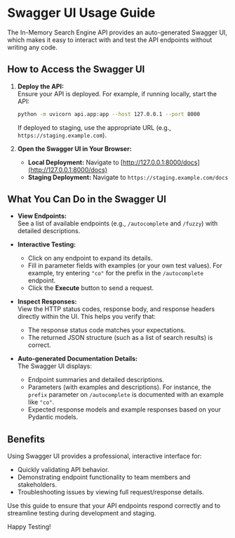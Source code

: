 # Swagger UI Usage Guide

The In-Memory Search Engine API provides an auto-generated Swagger UI, which makes it easy to interact with and test the API endpoints without writing any code.

## How to Access the Swagger UI

1. **Deploy the API:**  
   Ensure your API is deployed. For example, if running locally, start the API:
   ```bash
   python -m uvicorn api.app:app --host 127.0.0.1 --port 8000
   ```
   If deployed to staging, use the appropriate URL (e.g., `https://staging.example.com`).

2. **Open the Swagger UI in Your Browser:**  
   - **Local Deployment:** Navigate to [http://127.0.0.1:8000/docs](http://127.0.0.1:8000/docs)
   - **Staging Deployment:** Navigate to `https://staging.example.com/docs`

## What You Can Do in the Swagger UI

- **View Endpoints:**  
  See a list of available endpoints (e.g., `/autocomplete` and `/fuzzy`) with detailed descriptions.
  
- **Interactive Testing:**  
  - Click on any endpoint to expand its details.
  - Fill in parameter fields with examples (or your own test values). For example, try entering `"co"` for the prefix in the `/autocomplete` endpoint.
  - Click the **Execute** button to send a request.

- **Inspect Responses:**  
  View the HTTP status codes, response body, and response headers directly within the UI. This helps you verify that:
  - The response status code matches your expectations.
  - The returned JSON structure (such as a list of search results) is correct.

- **Auto-generated Documentation Details:**  
  The Swagger UI displays:
  - Endpoint summaries and detailed descriptions.
  - Parameters (with examples and descriptions). For instance, the `prefix` parameter on `/autocomplete` is documented with an example like `"co"`.
  - Expected response models and example responses based on your Pydantic models.

## Benefits

Using Swagger UI provides a professional, interactive interface for:
- Quickly validating API behavior.
- Demonstrating endpoint functionality to team members and stakeholders.
- Troubleshooting issues by viewing full request/response details.

Use this guide to ensure that your API endpoints respond correctly and to streamline testing during development and staging.

Happy Testing!
